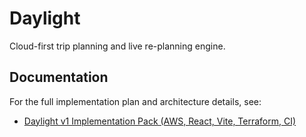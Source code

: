 # Daylight

Cloud-first trip planning and live re-planning engine.

## Documentation

For the full implementation plan and architecture details, see:

- [Daylight v1 Implementation Pack (AWS, React, Vite, Terraform, CI)](docs/daylight_v_1_implementation_pack_aws_react_vite_terraform_ci.md)
